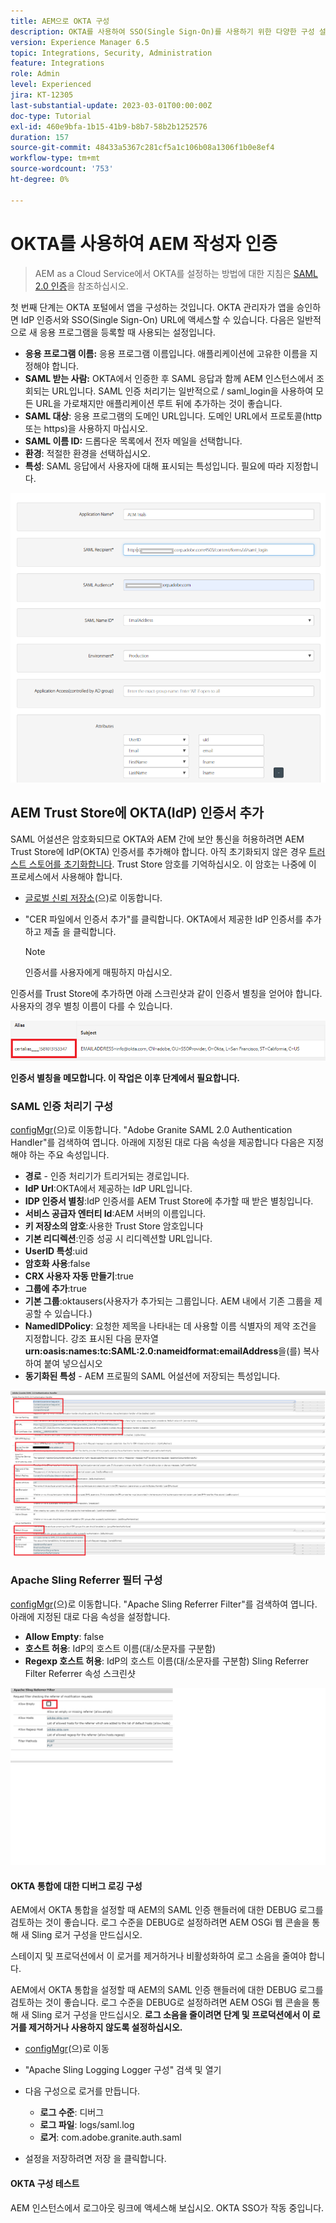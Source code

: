 ```yaml
---
title: AEM으로 OKTA 구성
description: OKTA를 사용하여 SSO(Single Sign-On)를 사용하기 위한 다양한 구성 설정을 이해합니다.
version: Experience Manager 6.5
topic: Integrations, Security, Administration
feature: Integrations
role: Admin
level: Experienced
jira: KT-12305
last-substantial-update: 2023-03-01T00:00:00Z
doc-type: Tutorial
exl-id: 460e9bfa-1b15-41b9-b8b7-58b2b1252576
duration: 157
source-git-commit: 48433a5367c281cf5a1c106b08a1306f1b0e8ef4
workflow-type: tm+mt
source-wordcount: '753'
ht-degree: 0%

---
```


# OKTA를 사용하여 AEM 작성자 인증

> AEM as a Cloud Service에서 OKTA를 설정하는 방법에 대한 지침은 [SAML 2.0 인증](https://experienceleague.adobe.com/docs/experience-manager-learn/cloud-service/authentication/saml-2-0.html)을 참조하십시오.

첫 번째 단계는 OKTA 포털에서 앱을 구성하는 것입니다. OKTA 관리자가 앱을 승인하면 IdP 인증서와 SSO(Single Sign-On) URL에 액세스할 수 있습니다. 다음은 일반적으로 새 응용 프로그램을 등록할 때 사용되는 설정입니다.

* **응용 프로그램 이름:** 응용 프로그램 이름입니다. 애플리케이션에 고유한 이름을 지정해야 합니다.
* **SAML 받는 사람:** OKTA에서 인증한 후 SAML 응답과 함께 AEM 인스턴스에서 조회되는 URL입니다. SAML 인증 처리기는 일반적으로 / saml_login을 사용하여 모든 URL을 가로채지만 애플리케이션 루트 뒤에 추가하는 것이 좋습니다.
* **SAML 대상**: 응용 프로그램의 도메인 URL입니다. 도메인 URL에서 프로토콜(http 또는 https)을 사용하지 마십시오.
* **SAML 이름 ID:** 드롭다운 목록에서 전자 메일을 선택합니다.
* **환경**: 적절한 환경을 선택하십시오.
* **특성**: SAML 응답에서 사용자에 대해 표시되는 특성입니다. 필요에 따라 지정합니다.


![okta-application](assets/okta-app-settings-blurred.PNG)


## AEM Trust Store에 OKTA(IdP) 인증서 추가

SAML 어설션은 암호화되므로 OKTA와 AEM 간에 보안 통신을 허용하려면 AEM Trust Store에 IdP(OKTA) 인증서를 추가해야 합니다.
아직 초기화되지 않은 경우 [트러스트 스토어를 초기화합니다](http://localhost:4502/libs/granite/security/content/truststore.html).
Trust Store 암호를 기억하십시오. 이 암호는 나중에 이 프로세스에서 사용해야 합니다.

* [글로벌 신뢰 저장소](http://localhost:4502/libs/granite/security/content/truststore.html)&#x200B;(으)로 이동합니다.
* &quot;CER 파일에서 인증서 추가&quot;를 클릭합니다. OKTA에서 제공한 IdP 인증서를 추가하고 제출 을 클릭합니다.

  >[!NOTE]
  >
  >인증서를 사용자에게 매핑하지 마십시오.

인증서를 Trust Store에 추가하면 아래 스크린샷과 같이 인증서 별칭을 얻어야 합니다. 사용자의 경우 별칭 이름이 다를 수 있습니다.

![인증서 별칭](assets/cert-alias.PNG)

**인증서 별칭을 메모합니다. 이 작업은 이후 단계에서 필요합니다.**

### SAML 인증 처리기 구성

[configMgr](http://localhost:4502/system/console/configMgr)&#x200B;(으)로 이동합니다.
&quot;Adobe Granite SAML 2.0 Authentication Handler&quot;를 검색하여 엽니다.
아래에 지정된 대로 다음 속성을 제공합니다
다음은 지정해야 하는 주요 속성입니다.

* **경로** - 인증 처리기가 트리거되는 경로입니다.
* **IdP Url**:OKTA에서 제공하는 IdP URL입니다.
* **IDP 인증서 별칭**:IdP 인증서를 AEM Trust Store에 추가할 때 받은 별칭입니다.
* **서비스 공급자 엔터티 Id**:AEM 서버의 이름입니다.
* **키 저장소의 암호**:사용한 Trust Store 암호입니다
* **기본 리디렉션**:인증 성공 시 리디렉션할 URL입니다.
* **UserID 특성**:uid
* **암호화 사용**:false
* **CRX 사용자 자동 만들기**:true
* **그룹에 추가**:true
* **기본 그룹**:oktausers(사용자가 추가되는 그룹입니다. AEM 내에서 기존 그룹을 제공할 수 있습니다.)
* **NamedIDPolicy**: 요청한 제목을 나타내는 데 사용할 이름 식별자의 제약 조건을 지정합니다. 강조 표시된 다음 문자열 **urn:oasis:names:tc:SAML:2.0:nameidformat:emailAddress**&#x200B;을(를) 복사하여 붙여 넣으십시오
* **동기화된 특성** - AEM 프로필의 SAML 어설션에 저장되는 특성입니다.

![saml-authentication-handler](assets/saml-authentication-settings-blurred.PNG)

### Apache Sling Referrer 필터 구성

[configMgr](http://localhost:4502/system/console/configMgr)&#x200B;(으)로 이동합니다.
&quot;Apache Sling Referrer Filter&quot;를 검색하여 엽니다. 아래에 지정된 대로 다음 속성을 설정합니다.

* **Allow Empty**: false
* **호스트 허용**: IdP의 호스트 이름(대/소문자를 구분함)
* **Regexp 호스트 허용**: IdP의 호스트 이름(대/소문자를 구분함)
Sling Referrer Filter Referrer 속성 스크린샷

![referrer-filter](assets/okta-referrer.png)

#### OKTA 통합에 대한 디버그 로깅 구성

AEM에서 OKTA 통합을 설정할 때 AEM의 SAML 인증 핸들러에 대한 DEBUG 로그를 검토하는 것이 좋습니다. 로그 수준을 DEBUG로 설정하려면 AEM OSGi 웹 콘솔을 통해 새 Sling 로거 구성을 만드십시오.

스테이지 및 프로덕션에서 이 로거를 제거하거나 비활성화하여 로그 소음을 줄여야 합니다.

AEM에서 OKTA 통합을 설정할 때 AEM의 SAML 인증 핸들러에 대한 DEBUG 로그를 검토하는 것이 좋습니다. 로그 수준을 DEBUG로 설정하려면 AEM OSGi 웹 콘솔을 통해 새 Sling 로거 구성을 만드십시오.
**로그 소음을 줄이려면 단계 및 프로덕션에서 이 로거를 제거하거나 사용하지 않도록 설정하십시오.**
* [configMgr](http://localhost:4502/system/console/configMgr)&#x200B;(으)로 이동

* &quot;Apache Sling Logging Logger 구성&quot; 검색 및 열기
* 다음 구성으로 로거를 만듭니다.
   * **로그 수준**: 디버그
   * **로그 파일**: logs/saml.log
   * **로거**: com.adobe.granite.auth.saml
* 설정을 저장하려면 저장 을 클릭합니다.

#### OKTA 구성 테스트

AEM 인스턴스에서 로그아웃 링크에 액세스해 보십시오. OKTA SSO가 작동 중입니다.
